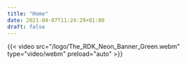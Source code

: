 ```yaml
---
title: "Home"
date: 2021-04-07T11:24:29+01:00
draft: false
---
```


{{< video src="/logo/The_RDK_Neon_Banner_Green.webm" type="video/webm" preload="auto" >}}

